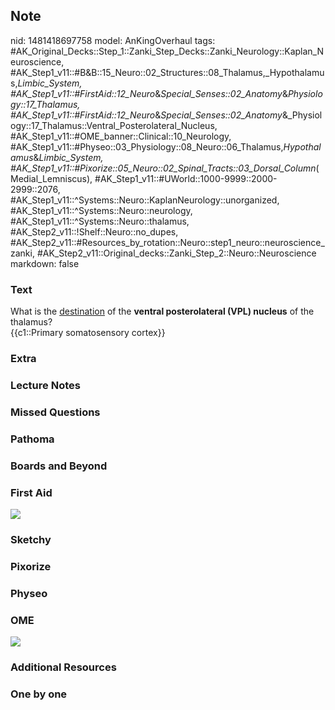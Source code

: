 ## Note
nid: 1481418697758
model: AnKingOverhaul
tags: #AK_Original_Decks::Step_1::Zanki_Step_Decks::Zanki_Neurology::Kaplan_Neuroscience, #AK_Step1_v11::#B&B::15_Neuro::02_Structures::08_Thalamus,_Hypothalamus,_Limbic_System, #AK_Step1_v11::#FirstAid::12_Neuro_&_Special_Senses::02_Anatomy_&_Physiology::17_Thalamus, #AK_Step1_v11::#FirstAid::12_Neuro_&_Special_Senses::02_Anatomy_&_Physiology::17_Thalamus::Ventral_Posterolateral_Nucleus, #AK_Step1_v11::#OME_banner::Clinical::10_Neurology, #AK_Step1_v11::#Physeo::03_Physiology::08_Neuro::06_Thalamus,_Hypothalamus_&_Limbic_System, #AK_Step1_v11::#Pixorize::05_Neuro::02_Spinal_Tracts::03_Dorsal_Column_(Medial_Lemniscus), #AK_Step1_v11::#UWorld::1000-9999::2000-2999::2076, #AK_Step1_v11::^Systems::Neuro::KaplanNeurology::unorganized, #AK_Step1_v11::^Systems::Neuro::neurology, #AK_Step1_v11::^Systems::Neuro::thalamus, #AK_Step2_v11::!Shelf::Neuro::no_dupes, #AK_Step2_v11::#Resources_by_rotation::Neuro::step1_neuro::neuroscience_zanki, #AK_Step2_v11::Original_decks::Zanki_Step_2::Neuro::Neuroscience
markdown: false

### Text
<div>
  What is the <u>destination</u> of the <b>ventral posterolateral
  (VPL) nucleus</b> of the thalamus?
</div>
<div>
  {{c1::Primary somatosensory cortex}}
</div>

### Extra


### Lecture Notes


### Missed Questions


### Pathoma


### Boards and Beyond


### First Aid
<img src="tmppCOfGi.png">

### Sketchy


### Pixorize


### Physeo


### OME
<div class="ome-widget">
  <a href=
  "https://onlinemeded.org/spa/neurology?ref=anki"><img src="_OME_AnkiFlashcards_Topic_6.png"></a>
</div>

### Additional Resources


### One by one

